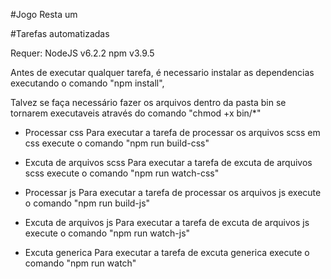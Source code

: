 #Jogo Resta um

#Tarefas automatizadas

Requer:
NodeJS v6.2.2
npm v3.9.5

Antes de executar qualquer tarefa, é necessario instalar as dependencias executando o comando "npm install",

Talvez se faça necessário fazer os arquivos dentro da pasta bin se tornarem executaveis através do comando "chmod +x bin/*"

- Processar css
Para executar a tarefa de processar os arquivos scss em css execute o comando "npm run build-css"

- Excuta de arquivos scss
Para executar a tarefa de excuta de arquivos scss execute o comando "npm run watch-css"

- Processar js
Para executar a tarefa de processar os arquivos js execute o comando "npm run build-js"

- Excuta de arquivos js
Para executar a tarefa de excuta de arquivos js execute o comando "npm run watch-js"

- Excuta generica
Para executar a tarefa de excuta generica execute o comando "npm run watch"